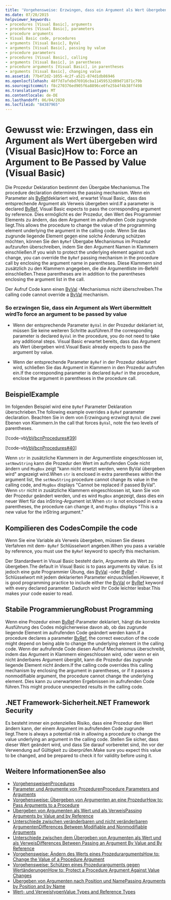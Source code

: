 ```yaml
---
title: 'Vorgehensweise: Erzwingen, dass ein Argument als Wert übergeben wird'
ms.date: 07/20/2015
helpviewer_keywords:
- procedures [Visual Basic], arguments
- procedures [Visual Basic], parameters
- procedure arguments
- Visual Basic code, procedures
- arguments [Visual Basic], ByVal
- arguments [Visual Basic], passing by value
- procedure parameters
- procedures [Visual Basic], calling
- arguments [Visual Basic], in parentheses
- procedure arguments [Visual Basic], in parentheses
- arguments [Visual Basic], changing value
ms.assetid: 77b4f2d2-1055-4c2f-a521-874d1db86946
ms.openlocfilehash: 48f7d7afebd76916cba11459532d89d71871c79b
ms.sourcegitcommit: f8c270376ed905f6a8896ce0fe25b4f4b38ff498
ms.translationtype: MT
ms.contentlocale: de-DE
ms.lasthandoff: 06/04/2020
ms.locfileid: "84387965"
---
```

# <a name="how-to-force-an-argument-to-be-passed-by-value-visual-basic"></a><span data-ttu-id="5efa8-102">Gewusst wie: Erzwingen, dass ein Argument als Wert übergeben wird (Visual Basic)</span><span class="sxs-lookup"><span data-stu-id="5efa8-102">How to: Force an Argument to Be Passed by Value (Visual Basic)</span></span>
<span data-ttu-id="5efa8-103">Die Prozedur Deklaration bestimmt den Übergabe Mechanismus.</span><span class="sxs-lookup"><span data-stu-id="5efa8-103">The procedure declaration determines the passing mechanism.</span></span> <span data-ttu-id="5efa8-104">Wenn ein Parameter als [ByRef](../../../language-reference/modifiers/byref.md)deklariert wird, erwartet Visual Basic, dass das entsprechende Argument als Verweis übergeben wird.</span><span class="sxs-lookup"><span data-stu-id="5efa8-104">If a parameter is declared [ByRef](../../../language-reference/modifiers/byref.md), Visual Basic expects to pass the corresponding argument by reference.</span></span> <span data-ttu-id="5efa8-105">Dies ermöglicht es der Prozedur, den Wert des Programmier Elements zu ändern, das dem Argument im aufrufenden Code zugrunde liegt.</span><span class="sxs-lookup"><span data-stu-id="5efa8-105">This allows the procedure to change the value of the programming element underlying the argument in the calling code.</span></span> <span data-ttu-id="5efa8-106">Wenn Sie das zugrunde liegende Element gegen eine solche Änderung schützen möchten, können Sie den `ByRef` Übergabe Mechanismus im Prozedur aufzurufen überschreiben, indem Sie den Argument Namen in Klammern einschließen.</span><span class="sxs-lookup"><span data-stu-id="5efa8-106">If you wish to protect the underlying element against such change, you can override the `ByRef` passing mechanism in the procedure call by enclosing the argument name in parentheses.</span></span> <span data-ttu-id="5efa8-107">Diese Klammern sind zusätzlich zu den Klammern angegeben, die die Argumentliste im-Befehl einschließen.</span><span class="sxs-lookup"><span data-stu-id="5efa8-107">These parentheses are in addition to the parentheses enclosing the argument list in the call.</span></span>  
  
 <span data-ttu-id="5efa8-108">Der Aufruf Code kann einen [ByVal](../../../language-reference/modifiers/byval.md) -Mechanismus nicht überschreiben.</span><span class="sxs-lookup"><span data-stu-id="5efa8-108">The calling code cannot override a [ByVal](../../../language-reference/modifiers/byval.md) mechanism.</span></span>  
  
### <a name="to-force-an-argument-to-be-passed-by-value"></a><span data-ttu-id="5efa8-109">So erzwingen Sie, dass ein Argument als Wert übermittelt wird</span><span class="sxs-lookup"><span data-stu-id="5efa8-109">To force an argument to be passed by value</span></span>  
  
- <span data-ttu-id="5efa8-110">Wenn der entsprechende Parameter `ByVal` in der Prozedur deklariert ist, müssen Sie keine weiteren Schritte ausführen.</span><span class="sxs-lookup"><span data-stu-id="5efa8-110">If the corresponding parameter is declared `ByVal` in the procedure, you do not need to take any additional steps.</span></span> <span data-ttu-id="5efa8-111">Visual Basic erwartet bereits, dass das Argument als Wert übergeben wird.</span><span class="sxs-lookup"><span data-stu-id="5efa8-111">Visual Basic already expects to pass the argument by value.</span></span>  
  
- <span data-ttu-id="5efa8-112">Wenn der entsprechende Parameter `ByRef` in der Prozedur deklariert wird, schließen Sie das Argument in Klammern in den Prozedur aufrufen ein.</span><span class="sxs-lookup"><span data-stu-id="5efa8-112">If the corresponding parameter is declared `ByRef` in the procedure, enclose the argument in parentheses in the procedure call.</span></span>  
  
## <a name="example"></a><span data-ttu-id="5efa8-113">Beispiel</span><span class="sxs-lookup"><span data-stu-id="5efa8-113">Example</span></span>  
 <span data-ttu-id="5efa8-114">Im folgenden Beispiel wird eine `ByRef` Parameter Deklaration überschrieben.</span><span class="sxs-lookup"><span data-stu-id="5efa8-114">The following example overrides a `ByRef` parameter declaration.</span></span> <span data-ttu-id="5efa8-115">Beachten Sie in dem von Erzwingung erzwingt `ByVal` die zwei Ebenen von Klammern.</span><span class="sxs-lookup"><span data-stu-id="5efa8-115">In the call that forces `ByVal`, note the two levels of parentheses.</span></span>  
  
 [!code-vb[VbVbcnProcedures#39](~/samples/snippets/visualbasic/VS_Snippets_VBCSharp/VbVbcnProcedures/VB/Class1.vb#39)]  
  
 [!code-vb[VbVbcnProcedures#40](~/samples/snippets/visualbasic/VS_Snippets_VBCSharp/VbVbcnProcedures/VB/Class1.vb#40)]  
  
 <span data-ttu-id="5efa8-116">Wenn `str` in zusätzliche Klammern in der Argumentliste eingeschlossen ist, `setNewString` kann die Prozedur den Wert im aufrufenden Code nicht ändern und `MsgBox` zeigt "kann nicht ersetzt werden, wenn ByVal übergeben wird" angezeigt wird.</span><span class="sxs-lookup"><span data-stu-id="5efa8-116">When `str` is enclosed in extra parentheses within the argument list, the `setNewString` procedure cannot change its value in the calling code, and `MsgBox` displays "Cannot be replaced if passed ByVal".</span></span> <span data-ttu-id="5efa8-117">Wenn `str` nicht in zusätzliche Klammern eingeschlossen ist, kann Sie von der Prozedur geändert werden, und es wird `MsgBox` angezeigt, dass dies ein neuer Wert für das inString-Argument ist.</span><span class="sxs-lookup"><span data-stu-id="5efa8-117">When `str` is not enclosed in extra parentheses, the procedure can change it, and `MsgBox` displays "This is a new value for the inString argument."</span></span>  
  
## <a name="compile-the-code"></a><span data-ttu-id="5efa8-118">Kompilieren des Codes</span><span class="sxs-lookup"><span data-stu-id="5efa8-118">Compile the code</span></span>  
 <span data-ttu-id="5efa8-119">Wenn Sie eine Variable als Verweis übergeben, müssen Sie dieses Verfahren mit dem- `ByRef` Schlüsselwort angeben.</span><span class="sxs-lookup"><span data-stu-id="5efa8-119">When you pass a variable by reference, you must use the `ByRef` keyword to specify this mechanism.</span></span>  
  
 <span data-ttu-id="5efa8-120">Der Standardwert in Visual Basic besteht darin, Argumente als Wert zu übergeben.</span><span class="sxs-lookup"><span data-stu-id="5efa8-120">The default in Visual Basic is to pass arguments by value.</span></span> <span data-ttu-id="5efa8-121">Es ist jedoch eine gute Programmier Übung, das [ByVal](../../../language-reference/modifiers/byval.md) -oder [ByRef](../../../language-reference/modifiers/byref.md) -Schlüsselwort mit jedem deklarierten Parameter einzuschließen.</span><span class="sxs-lookup"><span data-stu-id="5efa8-121">However, it is good programming practice to include either the [ByVal](../../../language-reference/modifiers/byval.md) or [ByRef](../../../language-reference/modifiers/byref.md) keyword with every declared parameter.</span></span> <span data-ttu-id="5efa8-122">Dadurch wird Ihr Code leichter lesbar.</span><span class="sxs-lookup"><span data-stu-id="5efa8-122">This makes your code easier to read.</span></span>  
  
## <a name="robust-programming"></a><span data-ttu-id="5efa8-123">Stabile Programmierung</span><span class="sxs-lookup"><span data-stu-id="5efa8-123">Robust Programming</span></span>  
 <span data-ttu-id="5efa8-124">Wenn eine Prozedur einen [ByRef](../../../language-reference/modifiers/byref.md)-Parameter deklariert, hängt die korrekte Ausführung des Codes möglicherweise davon ab, ob das zugrunde liegende Element im aufrufenden Code geändert werden kann.</span><span class="sxs-lookup"><span data-stu-id="5efa8-124">If a procedure declares a parameter [ByRef](../../../language-reference/modifiers/byref.md), the correct execution of the code might depend on being able to change the underlying element in the calling code.</span></span> <span data-ttu-id="5efa8-125">Wenn der aufrufende Code diesen Aufruf Mechanismus überschreibt, indem das Argument in Klammern eingeschlossen wird, oder wenn er ein nicht änderbares Argument übergibt, kann die Prozedur das zugrunde liegende Element nicht ändern.</span><span class="sxs-lookup"><span data-stu-id="5efa8-125">If the calling code overrides this calling mechanism by enclosing the argument in parentheses, or if it passes a nonmodifiable argument, the procedure cannot change the underlying element.</span></span> <span data-ttu-id="5efa8-126">Dies kann zu unerwarteten Ergebnissen im aufrufenden Code führen.</span><span class="sxs-lookup"><span data-stu-id="5efa8-126">This might produce unexpected results in the calling code.</span></span>  
  
## <a name="net-framework-security"></a><span data-ttu-id="5efa8-127">.NET Framework-Sicherheit</span><span class="sxs-lookup"><span data-stu-id="5efa8-127">.NET Framework Security</span></span>  
 <span data-ttu-id="5efa8-128">Es besteht immer ein potenzielles Risiko, dass eine Prozedur den Wert ändern kann, der einem Argument im aufrufenden Code zugrunde liegt.</span><span class="sxs-lookup"><span data-stu-id="5efa8-128">There is always a potential risk in allowing a procedure to change the value underlying an argument in the calling code.</span></span> <span data-ttu-id="5efa8-129">Stellen Sie sicher, dass dieser Wert geändert wird, und dass Sie darauf vorbereitet sind, ihn vor der Verwendung auf Gültigkeit zu überprüfen.</span><span class="sxs-lookup"><span data-stu-id="5efa8-129">Make sure you expect this value to be changed, and be prepared to check it for validity before using it.</span></span>  
  
## <a name="see-also"></a><span data-ttu-id="5efa8-130">Weitere Informationen</span><span class="sxs-lookup"><span data-stu-id="5efa8-130">See also</span></span>

- [<span data-ttu-id="5efa8-131">Vorgehensweisen</span><span class="sxs-lookup"><span data-stu-id="5efa8-131">Procedures</span></span>](./index.md)
- [<span data-ttu-id="5efa8-132">Parameter und Argumente von Prozeduren</span><span class="sxs-lookup"><span data-stu-id="5efa8-132">Procedure Parameters and Arguments</span></span>](./procedure-parameters-and-arguments.md)
- [<span data-ttu-id="5efa8-133">Vorgehensweise: Übergeben von Argumenten an eine Prozedur</span><span class="sxs-lookup"><span data-stu-id="5efa8-133">How to: Pass Arguments to a Procedure</span></span>](./how-to-pass-arguments-to-a-procedure.md)
- [<span data-ttu-id="5efa8-134">Übergeben von Argumenten als Wert und als Verweis</span><span class="sxs-lookup"><span data-stu-id="5efa8-134">Passing Arguments by Value and by Reference</span></span>](./passing-arguments-by-value-and-by-reference.md)
- [<span data-ttu-id="5efa8-135">Unterschiede zwischen veränderbaren und nicht veränderbaren Argumenten</span><span class="sxs-lookup"><span data-stu-id="5efa8-135">Differences Between Modifiable and Nonmodifiable Arguments</span></span>](./differences-between-modifiable-and-nonmodifiable-arguments.md)
- [<span data-ttu-id="5efa8-136">Unterschiede zwischen dem Übergeben von Argumenten als Wert und als Verweis</span><span class="sxs-lookup"><span data-stu-id="5efa8-136">Differences Between Passing an Argument By Value and By Reference</span></span>](./differences-between-passing-an-argument-by-value-and-by-reference.md)
- [<span data-ttu-id="5efa8-137">Vorgehensweise: Ändern des Werts eines Prozedurarguments</span><span class="sxs-lookup"><span data-stu-id="5efa8-137">How to: Change the Value of a Procedure Argument</span></span>](./how-to-change-the-value-of-a-procedure-argument.md)
- [<span data-ttu-id="5efa8-138">Vorgehensweise: Schützen eines Prozedurarguments gegen Wertänderungen</span><span class="sxs-lookup"><span data-stu-id="5efa8-138">How to: Protect a Procedure Argument Against Value Changes</span></span>](./how-to-protect-a-procedure-argument-against-value-changes.md)
- [<span data-ttu-id="5efa8-139">Übergeben von Argumenten nach Position und Name</span><span class="sxs-lookup"><span data-stu-id="5efa8-139">Passing Arguments by Position and by Name</span></span>](./passing-arguments-by-position-and-by-name.md)
- [<span data-ttu-id="5efa8-140">Wert- und Verweistypen</span><span class="sxs-lookup"><span data-stu-id="5efa8-140">Value Types and Reference Types</span></span>](../data-types/value-types-and-reference-types.md)
